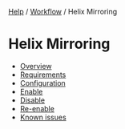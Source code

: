 [Help](../../README.md)
/ [Workflow](../README.md)
/ Helix Mirroring

# Helix Mirroring

- [Overview](overview.md)
- [Requirements](requirements.md)
- [Configuration](configuration.md)
- [Enable](enable.md)
- [Disable](disable.md)
- [Re-enable](reenable.md)
- [Known issues](known_issues.md)
